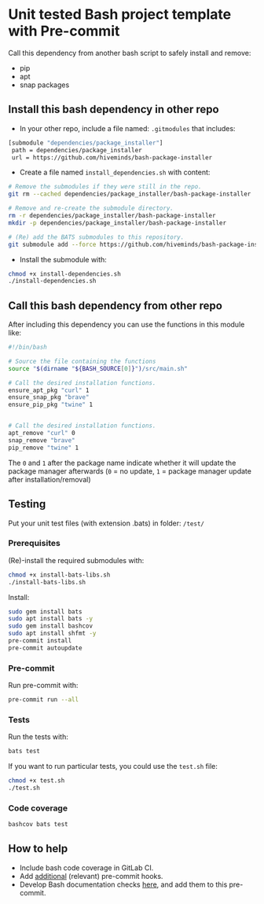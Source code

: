 # Unit tested Bash project template with Pre-commit

Call this dependency from another bash script to safely install and remove:

- pip
- apt
- snap
  packages

## Install this bash dependency in other repo

- In your other repo, include a file named: `.gitmodules` that includes:

```sh
[submodule "dependencies/package_installer"]
 path = dependencies/package_installer
 url = https://github.com/hiveminds/bash-package-installer
```

- Create a file named `install_dependencies.sh` with content:

```sh
# Remove the submodules if they were still in the repo.
git rm --cached dependencies/package_installer/bash-package-installer

# Remove and re-create the submodule directory.
rm -r dependencies/package_installer/bash-package-installer
mkdir -p dependencies/package_installer/bash-package-installer

# (Re) add the BATS submodules to this repository.
git submodule add --force https://github.com/hiveminds/bash-package-installer dependencies/package_installer/bash-package-installer
```

- Install the submodule with:

```sh
chmod +x install-dependencies.sh
./install-dependencies.sh
```

## Call this bash dependency from other repo

After including this dependency you can use the functions in this module like:

```sh
#!/bin/bash

# Source the file containing the functions
source "$(dirname "${BASH_SOURCE[0]}")/src/main.sh"

# Call the desired installation functions.
ensure_apt_pkg "curl" 1
ensure_snap_pkg "brave"
ensure_pip_pkg "twine" 1


# Call the desired installation functions.
apt_remove "curl" 0
snap_remove "brave"
pip_remove "twine" 1
```

The `0` and `1` after the package name indicate whether it will update the
package manager afterwards (`0` = no update, `1` = package manager update after
installation/removal)

## Testing

Put your unit test files (with extension .bats) in folder: `/test/`

### Prerequisites

(Re)-install the required submodules with:

```sh
chmod +x install-bats-libs.sh
./install-bats-libs.sh
```

Install:

```sh
sudo gem install bats
sudo apt install bats -y
sudo gem install bashcov
sudo apt install shfmt -y
pre-commit install
pre-commit autoupdate
```

### Pre-commit

Run pre-commit with:

```sh
pre-commit run --all
```

### Tests

Run the tests with:

```sh
bats test
```

If you want to run particular tests, you could use the `test.sh` file:

```sh
chmod +x test.sh
./test.sh
```

### Code coverage

```sh
bashcov bats test
```

## How to help

- Include bash code coverage in GitLab CI.
- Add [additional](https://pre-commit.com/hooks.html) (relevant) pre-commit hooks.
- Develop Bash documentation checks
  [here](https://github.com/TruCol/checkstyle-for-bash), and add them to this
  pre-commit.
